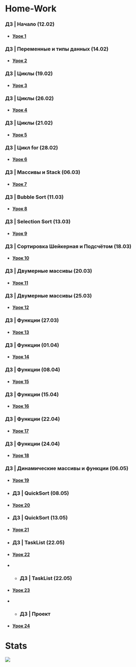 # Home-Work
### ДЗ | Начало (12.02)
* #### [Урок 1](https://github.com/RasputkoTimur/Home-Work/blob/main/ConsoleApplication1.cpp)
### ДЗ | Переменные и типы данных (14.02)
* #### [Урок 2](https://github.com/RasputkoTimur/Home-Work/blob/main/ConsoleApplication2.cpp)
### ДЗ | Циклы (19.02)
* #### [Урок 3](https://github.com/RasputkoTimur/Home-Work/blob/main/ConsoleApplication3.cpp)
### ДЗ | Циклы (26.02)
* #### [Урок 4](https://github.com/RasputkoTimur/Home-Work/blob/main/ConsoleApplication4.cpp)
### ДЗ | Циклы (21.02)
* #### [Урок 5](https://github.com/RasputkoTimur/Home-Work/blob/main/ConsoleApplication5.cpp)
### ДЗ | Цикл for (28.02)
* #### [Урок 6](https://github.com/RasputkoTimur/Home-Work/blob/main/ConsoleApplication6.cpp)
### ДЗ | Массивы и Stack (06.03)
* #### [Урок 7](https://github.com/RasputkoTimur/Home-Work/blob/main/ConsoleApplication7.cpp)
### ДЗ | Bubble Sort (11.03)
* #### [Урок 8](https://github.com/RasputkoTimur/Home-Work/blob/main/ConsoleApplication8.cpp)
### ДЗ | Selection Sort (13.03)
* #### [Урок 9](https://github.com/RasputkoTimur/Home-Work/blob/main/ConsoleApplication9.cpp)
### ДЗ | Сортировка Шейкерная и Подсчётом (18.03)
* #### [Урок 10](https://github.com/RasputkoTimur/Home-Work/blob/main/ConsoleApplication10.cpp)
### ДЗ | Двумерные массивы (20.03)
* #### [Урок 11](https://github.com/RasputkoTimur/Home-Work/blob/main/ConsoleApplication11.cpp)
### ДЗ | Двумерные массивы (25.03)
* #### [Урок 12](https://github.com/RasputkoTimur/Home-Work/blob/main/ConsoleApplication12.cpp)
### ДЗ | Функции (27.03)
* #### [Урок 13](https://github.com/RasputkoTimur/Home-Work/blob/main/ConsoleApplication13.cpp)
### ДЗ | Функции (01.04)
* #### [Урок 14](https://github.com/RasputkoTimur/Home-Work/blob/main/ConsoleApplication14.cpp)
### ДЗ | Функции (08.04)
* #### [Урок 15](https://github.com/RasputkoTimur/Home-Work/blob/main/ConsoleApplication15.cpp)
### ДЗ | Функции (15.04)
* #### [Урок 16](https://github.com/RasputkoTimur/Home-Work/blob/main/ConsoleApplication16.cpp)
### ДЗ | Функции (22.04)
* #### [Урок 17](https://github.com/RasputkoTimur/Home-Work/blob/main/ConsoleApplication21.cpp)
### ДЗ | Функции (24.04)
* #### [Урок 18](https://github.com/RasputkoTimur/Home-Work/blob/main/ConsoleApplication22.cpp)
### ДЗ | Динамические массивы и функции (06.05)
* #### [Урок 19](https://github.com/RasputkoTimur/Home-Work/blob/main/ConsoleApplication23.cpp)
* ### ДЗ | QuickSort (08.05)
* #### [Урок 20](https://github.com/RasputkoTimur/Home-Work/blob/main/ConsoleApplication26.cpp)
* ### ДЗ | QuickSort (13.05)
* #### [Урок 21](https://github.com/RasputkoTimur/Home-Work/blob/main/ConsoleApplication27.cpp)
* ### ДЗ | TaskList (22.05)
* #### [Урок 22](https://github.com/RasputkoTimur/Home-Work/blob/main/main4.cpp)
* * ### ДЗ | TaskList (22.05)
* #### [Урок 23](https://github.com/RasputkoTimur/Home-Work/blob/main/ConsoleApplication29.cpp)
* * ### ДЗ | Проект
* #### [Урок 24](https://github.com/RasputkoTimur/Home-Work/blob/main/project.cpp)
# Stats
![](http://github-profile-summary-cards.vercel.app/api/cards/stats?username=RasputkoTimur&theme=dark)
